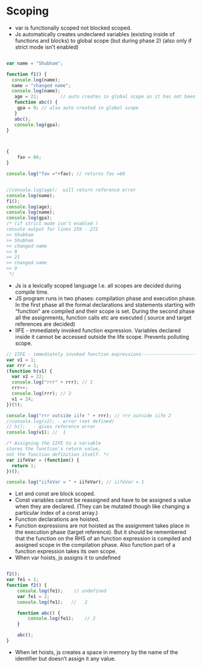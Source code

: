 # Scoping

* var is functionally scoped not blocked scoped.
* Js automatically creates undeclared variables (existing inside of functions and blocks) to global scope (but during phase 2) (also only if strict mode isn’t enabled)
```javascript

var name = "Shubham";

function f1() {
  console.log(name);
  name = "changed name";
  console.log(name);
   age = 21;        // auto creates in global scope as it has not been declared (if strict mode isn't enabled)
   function abc() {
   	gpa = 9; // also auto created in global scope
   }
   abc();
   console.log(gpa);
}



{
	fav = 66;
}

console.log("fav ="+fav); // returns fav =66


//console.log(age);  will return reference error
console.log(name);
f1();
console.log(age);
console.log(name);
console.log(gpa);
/* (if strict mode isn't enabled )
console output for lines 259 - 272 
>> Shubham
>> Shubham
>> changed name
>> 9 
>> 21
>> changed name
>> 9
 */
 ```
* Js is a lexically scoped language I.e. all scopes are decided during compile time.
* JS program runs in two phases: compilation phase and execution phase. In the first phase all the formal declarations and statements starting with “function” are compiled and their scope is set. During the second phase all the assignments, function calls etc are executed ( source and target references are decided)
* IIFE - immediately invoked function expression. Variables declared inside it cannot be accessed outside the life scope. Prevents polluting scope.
```javascript
// IIFE - immediately invoked function expressions--------------------
var v1 = 1;
var rrr = 1;
(function h(v1) {
  var v2 = 22;
  console.log("rrr" + rrr); // 1
  rrr++;
  console.log(rrr); // 2
  v1 = 24;
})(5);

console.log("rrr outside iife " + rrr); // rrr outside iife 2
//console.log(v2); - error (not defined)
// h();   - gives reference error
console.log(v1); //  1

/* Assigning the IIFE to a variable 
stores the function's return value, 
not the function definition itself. */
var iifeVar = (function() {
  return 1;
})();

console.log("iifeVar = " + iifeVar); // iifeVar = 1
```
* Let and const are block scoped.
* Const variables cannot be reassigned and have to be assigned a value when they are declared. (They can be mutated though like changing a particular index of a const array.)
* Function declarations are hoisted. 
* Function expressions are not hoisted as the assignment takes place in the execution phase (target reference). But it should be remembered that the function on the RHS of an function expression is compiled and assigned scope in the compilation phase. Also function part of a function expression takes its own scope.
* When var hoists, js assigns it to undefined
```javascript

f2();
var fe1 = 1;
function f2() {
	console.log(fe1);    // undefined
 	var fe1 = 2;
	console.log(fe1);   //   2

	function abc() {
		console.log(fe1);    // 2
	}

	abc();
}
```
* When let hoists, js creates a space in memory by the name of the identifier but doesn’t assign it any value.

